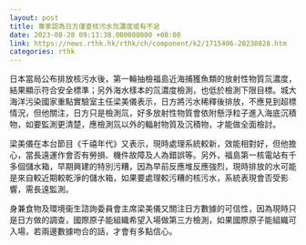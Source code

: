 ```yaml
---
layout: post
title: 專家認為日方僅查核污水氚濃度或有不足
date: 2023-08-28 09:13:38.000000000 +08:00
link: https://news.rthk.hk/rthk/ch/component/k2/1715406-20230828.htm
categories: rthk
---
```


日本當局公布排放核污水後，第一輪抽檢福島近海捕獲魚類的放射性物質氚濃度，結果顯示符合安全標準；另外海水樣本的氚濃度檢測，也低於檢測下限目標。城大海洋污染國家重點實驗室主任梁美儀表示，日方將污水稀釋後排放，不應見到超標情況，但他關注，日方只是檢測氚，好多放射性物質會依附懸浮粒子進入海底沉積物，如要監測更清楚，應檢測氚以外的輻射物質及沉積物，才能做全面檢討。

梁美儀在本台節目《千禧年代》又表示，現時處理系統較新，效能相對好，但他擔心，當長遠運作會否有勞損、機件故障及人為錯誤等。另外，福島第一核電站有千多個儲水箱，早期興建的特別污糟，因為早前反應堆反應強烈，現時排放的水可能是來自較近期較乾淨的儲水箱，如果要處理較污糟的核污水，系統表現會否受影響，需長遠監測。

身兼食物及環境衞生諮詢委員會主席梁美儀又關注日方數據的可信性，因為現時只是日方做的調查，國際原子能組織希望入場做第三方檢測，如果國際原子能組織可入場，若兩邊數據吻合的話，才會有多點信心。
